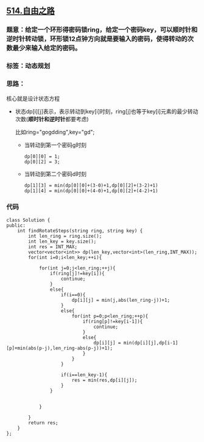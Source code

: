 ## [514.自由之路](https://leetcode-cn.com/problems/freedom-trail/)
### 题意：给定一个环形得密码锁ring，给定一个密码key，可以顺时针和逆时针转动锁，环形锁12点钟方向就是要输入的密码，使得转动的次数最少来输入给定的密码。
### 标签：**动态规划**
### 思路：
核心就是设计状态方程
* 状态dp[i][j]表示，表示转动到key[i]时刻，ring[j]也等于key[i]元素的最少转动次数(**顺时针和逆时针**都要考虑)

    比如ring="gogdding",key="gd";
    
    - 当转动到第一个密码g时刻
        ```
        dp[0][0] = 1;
        dp[0][2] = 3;
        ```
    - 当转动到第二个密码d时刻
        ```
        dp[1][3] = min(dp[0][0]+(3-0)+1,dp[0][2]+(3-2)+1)
        dp[1][4] = min(dp[0][0]+(4-0)+1,dp[0][2]+(4-2)+1)
        ```

### 代码
```
class Solution {
public:
    int findRotateSteps(string ring, string key) {
        int len_ring = ring.size();
        int len_key = key.size();
        int res = INT_MAX;
        vector<vector<int>> dp(len_key,vector<int>(len_ring,INT_MAX));
        for(int i=0;i<len_key;++i){

            for(int j=0;j<len_ring;++j){
                if(ring[j]!=key[i]){
                    continue;
                }
                else{
                    if(i==0){
                        dp[i][j] = min(j,abs(len_ring-j))+1;
                    }
                    else{
                        for(int p=0;p<len_ring;++p){
                            if(ring[p]!=key[i-1]){
                                continue;
                            }
                            else{
                                dp[i][j] = min(dp[i][j],dp[i-1][p]+min(abs(p-j),len_ring-abs(p-j))+1);
                            }
                        }
                    }

                    if(i==len_key-1){
                        res = min(res,dp[i][j]);
                    }
                }

                
            }

        }
        return res;
    }
};
```